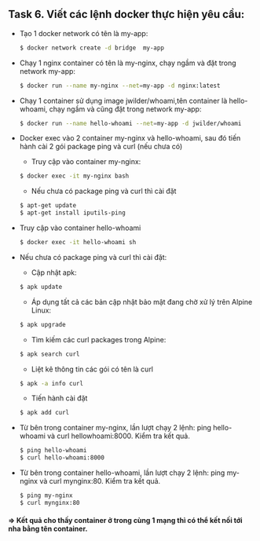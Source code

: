 ## Task 6. Viết các lệnh docker thực hiện yêu cầu:

- Tạo 1 docker network có tên là my-app:
    ```sh
    $ docker network create -d bridge  my-app
    ```
-  Chạy 1 nginx container có tên là my-nginx, chạy ngầm và đặt trong network my-app:
    ```sh
    $ docker run --name my-nginx --net=my-app -d nginx:latest
    ```
-  Chạy 1 container sử dụng image jwilder/whoami,tên container là hello-whoami, chạy ngầm và cũng đặt trong network my-app:
    ```sh
    $ docker run --name hello-whoami --net=my-app -d jwilder/whoami
    ```
- Docker exec vào 2 container my-nginx và hello-whoami, sau đó tiến hành cài 2 gói package ping và curl (nếu chưa có)
  - Truy cập vào container my-nginx:
   ```sh
   $ docker exec -it my-nginx bash
   ```
  - Nếu chưa có package ping và curl thì cài đặt
  ```sh
  $ apt-get update
  $ apt-get install iputils-ping
   ```


-  Truy cập vào container hello-whoami
      ```sh
      $ docker exec -it hello-whoami sh
      ```

- Nếu chưa có package ping và curl thì cài đặt:
  - Cập nhật apk:
   ```sh
   $ apk update
   ```
  -  Áp dụng tất cả các bản cập nhật bảo mật đang chờ xử lý trên Alpine Linux:
   ```sh
   $ apk upgrade
   ```
  - Tìm kiếm các curl packages trong Alpine:
  ```sh
  $ apk search curl
  ```
  - Liệt kê thông tin các gói có tên là curl
  ```sh
  $ apk -a info curl
  ```
  - Tiến hành cài đặt
  ```sh
  $ apk add curl
  ```
- Từ bên trong container my-nginx, lần lượt chạy 2 lệnh: ping hello-whoami và curl hellowhoami:8000. Kiểm tra kết quả.
    ```sh
    $ ping hello-whoami
    $ curl hello-whoami:8000 
    ```
- Từ bên trong container hello-whoami, lần lượt chạy 2 lệnh: ping my-nginx và curl mynginx:80. Kiểm tra kết quả.
    ```sh
    $ ping my-nginx
    $ curl mynginx:80
    ```
#### => Kết quả cho thấy container ở trong cùng 1 mạng thì có thể kết nối tới nha bằng tên container.